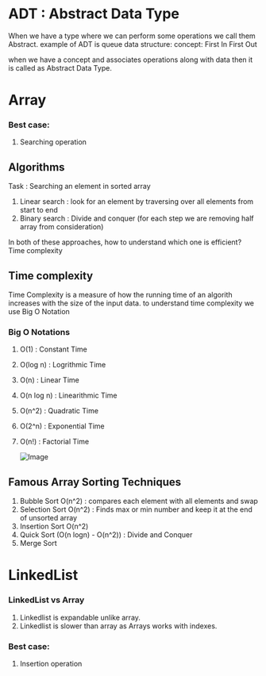 # ADT : Abstract Data Type

When we have a type where we can perform some operations we call them Abstract.
example of ADT is queue data structure:
concept: First In First Out

when we have a concept and associates operations along with data then it is called as Abstract Data Type.

# Array

###  Best case:
1. Searching operation

## Algorithms

Task : Searching an element in sorted array

1. Linear search : look for an element by traversing over all elements from start to end
2. Binary search : Divide and conquer (for each step we are removing half array from consideration)

In both of these approaches, how to understand which one is efficient?\
Time complexity

## Time complexity
Time Complexity is a measure of how the running time of an algorith increases with the size of the input data.
to understand time complexity we use Big O Notation

### Big O Notations
1. O(1) : Constant Time
2. O(log n) : Logrithmic Time
3. O(n) : Linear Time
4. O(n log n) : Linearithmic Time
5. O(n^2) : Quadratic Time
6. O(2^n) : Exponential Time
7. O(n!) : Factorial Time


   ![Image](https://github.com/user-attachments/assets/34ae37ca-1782-4992-91a8-3cb612752e5b)


## Famous Array Sorting Techniques

1. Bubble Sort O(n^2) : compares each element with all elements and swap
2. Selection Sort O(n^2) : Finds max or min number and keep it at the end of unsorted array
3. Insertion Sort O(n^2)
4. Quick Sort (O(n logn) - O(n^2)) : Divide and Conquer
5. Merge Sort



# LinkedList

### LinkedList vs Array
1. Linkedlist is expandable unlike array.
2. Linkedlist is slower than array as Arrays works with indexes.

###  Best case:
1. Insertion operation
